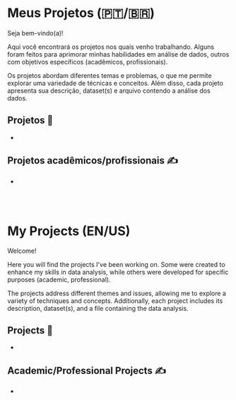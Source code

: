 # Meus Projetos (🇵🇹/🇧🇷)

Seja bem-vindo(a)!

Aqui você encontrará os projetos nos quais venho trabalhando. Alguns foram feitos para aprimorar minhas habilidades em análise de dados, outros com objetivos específicos (acadêmicos, profissionais).

Os projetos abordam diferentes temas e problemas, o que me permite explorar uma variedade de técnicas e conceitos. Além disso, cada projeto apresenta sua descrição, dataset(s) e arquivo contendo a análise dos dados. 

## Projetos 📁

* 

## Projetos acadêmicos/profissionais ✍️

*
<br>
<br>

# My Projects (EN/US)
Welcome! 

Here you will find the projects I've been working on. Some were created to enhance my skills in data analysis, while others were developed for specific purposes (academic, professional).

The projects address different themes and issues, allowing me to explore a variety of techniques and concepts. Additionally, each project includes its description, dataset(s), and a file containing the data analysis.

## Projects 📁

* 

## Academic/Professional Projects ✍️
*
